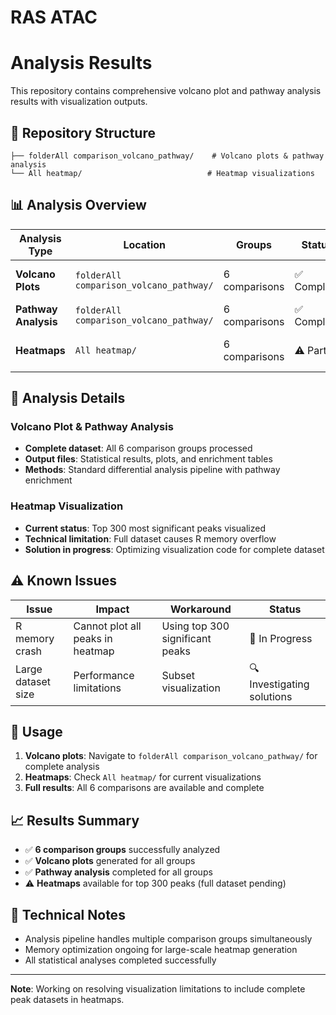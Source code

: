 # RAS ATAC
# Analysis Results

This repository contains comprehensive volcano plot and pathway analysis results with visualization outputs.

## 📁 Repository Structure

```
├── folderAll comparison_volcano_pathway/    # Volcano plots & pathway analysis
└── All heatmap/                            # Heatmap visualizations
```

## 📊 Analysis Overview

| Analysis Type | Location | Groups | Status | Description |
|---------------|----------|---------|---------|-------------|
| **Volcano Plots** | `folderAll comparison_volcano_pathway/` | 6 comparisons | ✅ Complete | Differential expression/accessibility analysis |
| **Pathway Analysis** | `folderAll comparison_volcano_pathway/` | 6 comparisons | ✅ Complete | Gene set enrichment and pathway mapping |
| **Heatmaps** | `All heatmap/` | 6 comparisons | ⚠️ Partial | Top 300 significant peaks (full dataset in progress) |

## 🔬 Analysis Details

### Volcano Plot & Pathway Analysis
- **Complete dataset**: All 6 comparison groups processed
- **Output files**: Statistical results, plots, and enrichment tables
- **Methods**: Standard differential analysis pipeline with pathway enrichment

### Heatmap Visualization
- **Current status**: Top 300 most significant peaks visualized
- **Technical limitation**: Full dataset causes R memory overflow
- **Solution in progress**: Optimizing visualization code for complete dataset

## ⚠️ Known Issues

| Issue | Impact | Workaround | Status |
|-------|--------|------------|---------|
| R memory crash | Cannot plot all peaks in heatmap | Using top 300 significant peaks | 🔄 In Progress |
| Large dataset size | Performance limitations | Subset visualization | 🔍 Investigating solutions |

## 🚀 Usage

1. **Volcano plots**: Navigate to `folderAll comparison_volcano_pathway/` for complete analysis
2. **Heatmaps**: Check `All heatmap/` for current visualizations
3. **Full results**: All 6 comparisons are available and complete

## 📈 Results Summary

- ✅ **6 comparison groups** successfully analyzed
- ✅ **Volcano plots** generated for all groups  
- ✅ **Pathway analysis** completed for all groups
- ⚠️ **Heatmaps** available for top 300 peaks (full dataset pending)

## 🔧 Technical Notes

- Analysis pipeline handles multiple comparison groups simultaneously
- Memory optimization ongoing for large-scale heatmap generation
- All statistical analyses completed successfully

---

**Note**: Working on resolving visualization limitations to include complete peak datasets in heatmaps.
